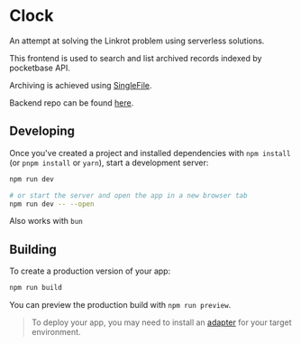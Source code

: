 # Clock

An attempt at solving the Linkrot problem using serverless solutions.

This frontend is used to search and list archived records indexed by pocketbase API.

Archiving is achieved using [SingleFile](https://github.com/gildas-lormeau/SingleFile/tree/master).

Backend repo can be found [here](https://github.com/InternetFreedomFoundation/clocks-backend).

## Developing

Once you've created a project and installed dependencies with `npm install` (or `pnpm install` or `yarn`), start a development server:

```bash
npm run dev

# or start the server and open the app in a new browser tab
npm run dev -- --open
```

Also works with `bun`

## Building

To create a production version of your app:

```bash
npm run build
```

You can preview the production build with `npm run preview`.

> To deploy your app, you may need to install an [adapter](https://svelte.dev/docs/kit/adapters) for your target environment.
